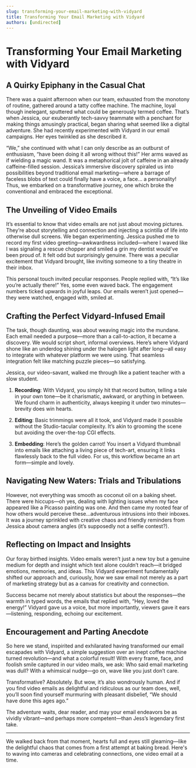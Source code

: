 ```yaml
---
slug: transforming-your-email-marketing-with-vidyard
title: Transforming Your Email Marketing with Vidyard
authors: [undirected]
---
```



# Transforming Your Email Marketing with Vidyard

## A Quirky Epiphany in the Casual Chat

There was a quaint afternoon when our team, exhausted from the monotony of routine, gathered around a tatty coffee machine. The machine, loyal though inelegant, sputtered what could be generously termed coffee. That’s when Jessica, our exuberantly tech-savvy teammate with a penchant for making things amusingly practical, began sharing what seemed like a digital adventure. She had recently experimented with Vidyard in our email campaigns. Her eyes twinkled as she described it. 

“We,” she continued with what I can only describe as an outburst of enthusiasm, “have been doing it all wrong without this!” Her arms waved as if wielding a magic wand. It was a metaphorical jolt of caffeine in an already caffeine-filled session. Jessica’s immersive discovery spiraled us into possibilities beyond traditional email marketing—where a barrage of faceless blobs of text could finally have a voice, a face… a personality! Thus, we embarked on a transformative journey, one which broke the conventional and embraced the exceptional.

## The Unveiling of Video Emails

It’s essential to know that video emails are not just about moving pictures. They’re about storytelling and connection and injecting a scintilla of life into otherwise dull screens. We began experimenting. Jessica pushed me to record my first video greeting—awkwardness included—where I waved like I was signaling a rescue chopper and smiled a grin my dentist would've been proud of. It felt odd but surprisingly genuine. There was a peculiar excitement that Vidyard brought, like inviting someone to a tiny theatre in their inbox.

This personal touch invited peculiar responses. People replied with, “It’s like you’re actually there!” Yes, some even waved back. The engagement numbers ticked upwards in joyful leaps. Our emails weren’t just opened—they were watched, engaged with, smiled at.

## Crafting the Perfect Vidyard-Infused Email

The task, though daunting, was about weaving magic into the mundane. Each email needed a purpose—more than a call-to-action, it became a discovery. We would script short, informal overviews. Here’s where Vidyard shone like an underdog shining under the halogen light after long—all easy to integrate with whatever platform we were using. That seamless integration felt like matching puzzle pieces—so satisfying.

Jessica, our video-savant, walked me through like a patient teacher with a slow student. 

1. **Recording**: With Vidyard, you simply hit that record button, telling a tale in your own tone—be it charismatic, awkward, or anything in between. We found charm in authenticity, always keeping it under two minutes—brevity does win hearts.

2. **Editing**: Basic trimmings were all it took, and Vidyard made it possible without the Studio-tacular complexity. It’s akin to grooming the scene but avoiding the over-the-top CGI effects.

3. **Embedding**: Here’s the golden carrot! You insert a Vidyard thumbnail into emails like attaching a living piece of tech-art, ensuring it links flawlessly back to the full video. For us, this workflow became an art form—simple and lovely.

## Navigating New Waters: Trials and Tribulations

However, not everything was smooth as coconut oil on a baking sheet. There were hiccups—oh yes, dealing with lighting issues when my face appeared like a Picasso painting was one. And then came my rooted fear of how others would perceive these...adventurous intrusions into their inboxes. It was a journey sprinkled with creative chaos and friendly reminders from Jessica about camera angles (it’s supposedly not a selfie contest?).

## Reflecting on Impact and Insights

Our foray birthed insights. Video emails weren’t just a new toy but a genuine medium for depth and insight which text alone couldn’t reach—it bridged emotions, memories, and ideas. This Vidyard experiment fundamentally shifted our approach and, curiously, how we saw email not merely as a part of marketing strategy but as a canvas for creativity and connection.

Success became not merely about statistics but about the responses—the warmth in typed words, the emails that replied with, “Hey, loved the energy!” Vidyard gave us a voice, but more importantly, viewers gave it ears—listening, responding, echoing our excitement.

## Encouragement and Parting Anecdote

So here we stand, inspirited and exhilarated having transformed our email escapades with Vidyard, a simple suggestion over an inept coffee machine turned revolution—and what a colorful result! With every frame, face, and foolish smile captured in our video mails, we ask: Who said email marketing was dull? With a whimsical nudge—go on, wave like you just don’t care. 

Transformative? Absolutely. But wow, it’s also wondrously human. And if you find video emails as delightful and ridiculous as our team does, well, you’ll soon find yourself murmuring with pleasant disbelief, “We should have done this ages ago.” 

The adventure waits, dear reader, and may your email endeavors be as vividly vibrant—and perhaps more competent—than Jess’s legendary first take. 

---

We walked back from that moment, hearts full and eyes still gleaming—like the delightful chaos that comes from a first attempt at baking bread. Here's to waving into cameras and celebrating connections, one video email at a time.